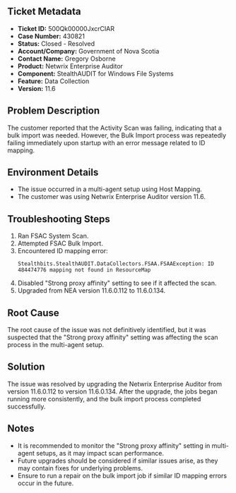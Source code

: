 ## Ticket Metadata
- **Ticket ID:** 500Qk00000JxcrCIAR
- **Case Number:** 430821
- **Status:** Closed - Resolved
- **Account/Company:** Government of Nova Scotia
- **Contact Name:** Gregory Osborne
- **Product:** Netwrix Enterprise Auditor
- **Component:** StealthAUDIT for Windows File Systems
- **Feature:** Data Collection
- **Version:** 11.6

## Problem Description
The customer reported that the Activity Scan was failing, indicating that a bulk import was needed. However, the Bulk Import process was repeatedly failing immediately upon startup with an error message related to ID mapping.

## Environment Details
- The issue occurred in a multi-agent setup using Host Mapping.
- The customer was using Netwrix Enterprise Auditor version 11.6.

## Troubleshooting Steps
1. Ran FSAC System Scan.
2. Attempted FSAC Bulk Import.
3. Encountered ID mapping error: 
   ```
   Stealthbits.StealthAUDIT.DataCollectors.FSAA.FSAAException: ID 484474776 mapping not found in ResourceMap
   ```
4. Disabled "Strong proxy affinity" setting to see if it affected the scan.
5. Upgraded from NEA version 11.6.0.112 to 11.6.0.134.

## Root Cause
The root cause of the issue was not definitively identified, but it was suspected that the "Strong proxy affinity" setting was affecting the scan process in the multi-agent setup.

## Solution
The issue was resolved by upgrading the Netwrix Enterprise Auditor from version 11.6.0.112 to version 11.6.0.134. After the upgrade, the jobs began running more consistently, and the bulk import process completed successfully.

## Notes
- It is recommended to monitor the "Strong proxy affinity" setting in multi-agent setups, as it may impact scan performance.
- Future upgrades should be considered if similar issues arise, as they may contain fixes for underlying problems.
- Ensure to run a repair on the bulk import job if similar ID mapping errors occur in the future.